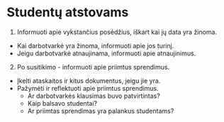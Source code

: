 # Studentų atstovams

1. Informuoti apie vykstančius posėdžius, iškart kai jų data yra žinoma.
  - Kai darbotvarkė yra žinoma, informuoti apie jos turinį.
  - Jeigu darbotvarkė atnaujinama, informuoti apie atnaujinimus.
2. Po susitikimo - informuoti apie priimtus sprendimus.
  - Įkelti ataskaitos ir kitus dokumentus, jeigu jie yra.
  - Pažymėti ir reflektuoti apie priimtus sprendimus.
    - Ar darbotvarkės klausimas buvo patvirtintas?
    - Kaip balsavo studentai?
    - Ar priimtas sprendimas yra palankus studentams?
